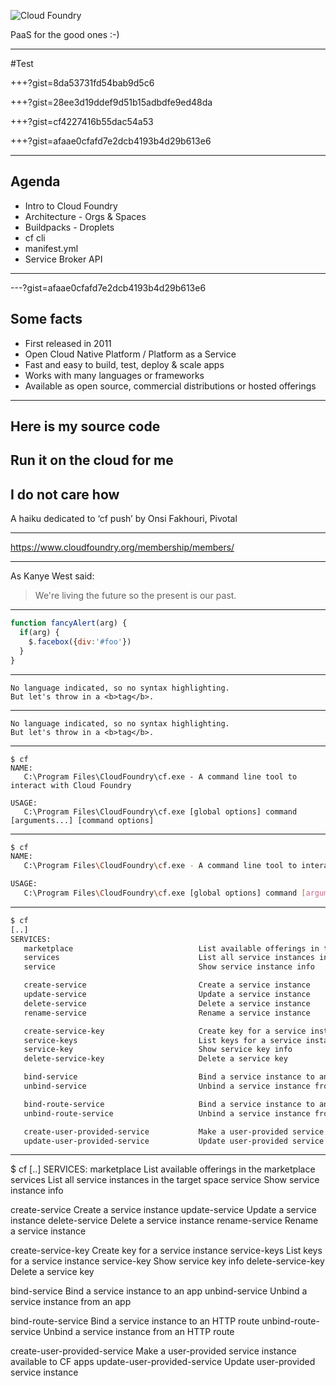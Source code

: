 
![Cloud Foundry](https://www.cloudfoundry.org/wp-content/uploads/2015/11/CloudFoundaryCorp_rgb.png) 

PaaS for the good ones :-)

---

#Test

+++?gist=8da53731fd54bab9d5c6

+++?gist=28ee3d19ddef9d51b15adbdfe9ed48da

+++?gist=cf4227416b55dac54a53

+++?gist=afaae0cfafd7e2dcb4193b4d29b613e6

---

## Agenda

* Intro to Cloud Foundry
* Architecture - Orgs & Spaces
* Buildpacks - Droplets
* cf cli
* manifest.yml
* Service Broker API

---
 
---?gist=afaae0cfafd7e2dcb4193b4d29b613e6


## Some facts

* First released in 2011
* Open Cloud Native Platform / Platform as a Service
* Fast and easy to build, test, deploy & scale apps
* Works with many languages or frameworks
* Available as open source, commercial distributions or hosted offerings

---

## Here is my source code 
## Run it on the cloud for me 
## I do not care how

A haiku dedicated to ‘cf push’ by Onsi Fakhouri, Pivotal

---

https://www.cloudfoundry.org/membership/members/

---

As Kanye West said:

> We're living the future so
> the present is our past.

---

```javascript
function fancyAlert(arg) {
  if(arg) {
    $.facebox({div:'#foo'})
  }
}
```

---

```
No language indicated, so no syntax highlighting. 
But let's throw in a <b>tag</b>.
```

---

```
No language indicated, so no syntax highlighting. 
But let's throw in a <b>tag</b>.
```

---

```shell
$ cf
NAME:
   C:\Program Files\CloudFoundry\cf.exe - A command line tool to interact with Cloud Foundry

USAGE:
   C:\Program Files\CloudFoundry\cf.exe [global options] command [arguments...] [command options]
```

---

```bash
$ cf
NAME:
   C:\Program Files\CloudFoundry\cf.exe - A command line tool to interact with Cloud Foundry

USAGE:
   C:\Program Files\CloudFoundry\cf.exe [global options] command [arguments...] [command options]
```
---

```bash
$ cf
[..]
SERVICES:
   marketplace                            List available offerings in the marketplace
   services                               List all service instances in the target space
   service                                Show service instance info

   create-service                         Create a service instance
   update-service                         Update a service instance
   delete-service                         Delete a service instance
   rename-service                         Rename a service instance

   create-service-key                     Create key for a service instance
   service-keys                           List keys for a service instance
   service-key                            Show service key info
   delete-service-key                     Delete a service key

   bind-service                           Bind a service instance to an app
   unbind-service                         Unbind a service instance from an app

   bind-route-service                     Bind a service instance to an HTTP route
   unbind-route-service                   Unbind a service instance from an HTTP route

   create-user-provided-service           Make a user-provided service instance available to CF apps
   update-user-provided-service           Update user-provided service instance

```
---

$ cf
[..]
SERVICES:
   marketplace                            List available offerings in the marketplace
   services                               List all service instances in the target space
   service                                Show service instance info

   create-service                         Create a service instance
   update-service                         Update a service instance
   delete-service                         Delete a service instance
   rename-service                         Rename a service instance

   create-service-key                     Create key for a service instance
   service-keys                           List keys for a service instance
   service-key                            Show service key info
   delete-service-key                     Delete a service key

   bind-service                           Bind a service instance to an app
   unbind-service                         Unbind a service instance from an app

   bind-route-service                     Bind a service instance to an HTTP route
   unbind-route-service                   Unbind a service instance from an HTTP route

   create-user-provided-service           Make a user-provided service instance available to CF apps
   update-user-provided-service           Update user-provided service instance
   


